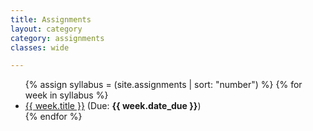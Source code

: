 ```yaml
---
title: Assignments
layout: category
category: assignments
classes: wide

---
```



<ul>
{% assign syllabus = (site.assignments | sort: "number") %}
{% for week in syllabus %}
  <li>
  	<a href="{{ site.baseurl }}{{ week.url }}">{{ week.title }}</a> 
  	(Due: <b>{{ week.date_due }}</b>)</li>
{% endfor %}
</ul>





